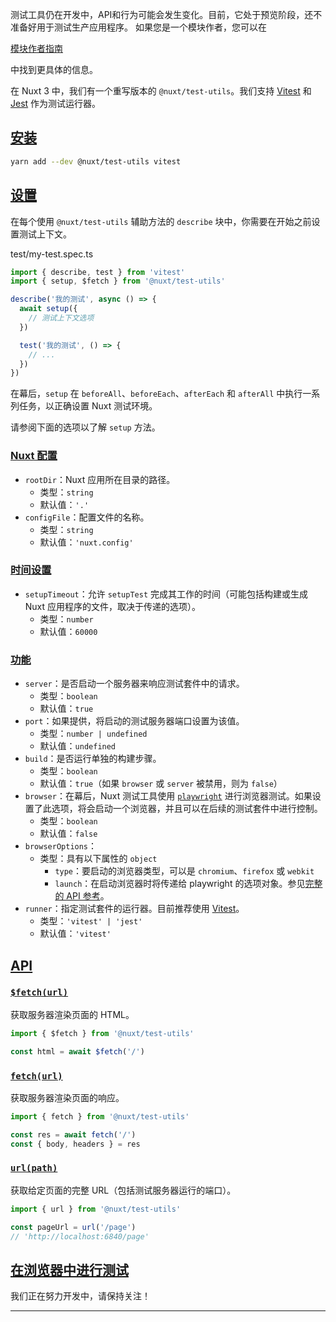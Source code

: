 测试工具仍在开发中，API和行为可能会发生变化。目前，它处于预览阶段，还不准备好用于测试生产应用程序。 如果您是一个模块作者，您可以在

[模块作者指南](https://nuxt.com.cn/docs/guide/going-further/modules#testing)

中找到更具体的信息。

在 Nuxt 3 中，我们有一个重写版本的 `@nuxt/test-utils`。我们支持 [Vitest](https://github.com/vitest-dev/vitest) 和 [Jest](https://jestjs.io/) 作为测试运行器。

## [安装](#安装)

```bash
yarn add --dev @nuxt/test-utils vitest
```

## [设置](#设置)

在每个使用 `@nuxt/test-utils` 辅助方法的 `describe` 块中，你需要在开始之前设置测试上下文。

test/my-test.spec.ts

```ts
import { describe, test } from 'vitest'
import { setup, $fetch } from '@nuxt/test-utils'

describe('我的测试', async () => {
  await setup({
    // 测试上下文选项
  })

  test('我的测试', () => {
    // ...
  })
})
```

在幕后，`setup` 在 `beforeAll`、`beforeEach`、`afterEach` 和 `afterAll` 中执行一系列任务，以正确设置 Nuxt 测试环境。

请参阅下面的选项以了解 `setup` 方法。

### [Nuxt 配置](#nuxt-配置)

+   `rootDir`：Nuxt 应用所在目录的路径。
    +   类型：`string`
    +   默认值：`'.'`
+   `configFile`：配置文件的名称。
    +   类型：`string`
    +   默认值：`'nuxt.config'`

### [时间设置](#时间设置)

+   `setupTimeout`：允许 `setupTest` 完成其工作的时间（可能包括构建或生成 Nuxt 应用程序的文件，取决于传递的选项）。
    +   类型：`number`
    +   默认值：`60000`

### [功能](#功能)

+   `server`：是否启动一个服务器来响应测试套件中的请求。
    +   类型：`boolean`
    +   默认值：`true`
+   `port`：如果提供，将启动的测试服务器端口设置为该值。
    +   类型：`number | undefined`
    +   默认值：`undefined`
+   `build`：是否运行单独的构建步骤。
    +   类型：`boolean`
    +   默认值：`true`（如果 `browser` 或 `server` 被禁用，则为 `false`）
+   `browser`：在幕后，Nuxt 测试工具使用 [`playwright`](https://playwright.dev/) 进行浏览器测试。如果设置了此选项，将会启动一个浏览器，并且可以在后续的测试套件中进行控制。
    +   类型：`boolean`
    +   默认值：`false`
+   `browserOptions`：
    +   类型：具有以下属性的 `object`
        +   `type`：要启动的浏览器类型，可以是 `chromium`、`firefox` 或 `webkit`
        +   `launch`：在启动浏览器时将传递给 playwright 的选项对象。参见[完整的 API 参考](https://playwright.dev/docs/api/class-browsertype#browser-type-launch)。
+   `runner`：指定测试套件的运行器。目前推荐使用 [Vitest](https://vitest.dev/)。
    +   类型：`'vitest' | 'jest'`
    +   默认值：`'vitest'`

## [API](#api)

### [`$fetch(url)`](#fetchurl)

获取服务器渲染页面的 HTML。

```ts
import { $fetch } from '@nuxt/test-utils'

const html = await $fetch('/')
```

### [`fetch(url)`](#fetchurl-1)

获取服务器渲染页面的响应。

```ts
import { fetch } from '@nuxt/test-utils'

const res = await fetch('/')
const { body, headers } = res
```

### [`url(path)`](#urlpath)

获取给定页面的完整 URL（包括测试服务器运行的端口）。

```ts
import { url } from '@nuxt/test-utils'

const pageUrl = url('/page')
// 'http://localhost:6840/page'
```

## [在浏览器中进行测试](#在浏览器中进行测试)

我们正在努力开发中，请保持关注！

* * *